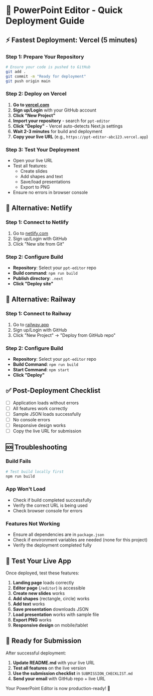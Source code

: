 # 🚀 PowerPoint Editor - Quick Deployment Guide

## ⚡ Fastest Deployment: Vercel (5 minutes)

### Step 1: Prepare Your Repository
```bash
# Ensure your code is pushed to GitHub
git add .
git commit -m "Ready for deployment"
git push origin main
```

### Step 2: Deploy on Vercel
1. **Go to [vercel.com](https://vercel.com)**
2. **Sign up/Login** with your GitHub account
3. **Click "New Project"**
4. **Import your repository** - search for `ppt-editor`
5. **Click "Deploy"** - Vercel auto-detects Next.js settings
6. **Wait 2-3 minutes** for build and deployment
7. **Copy your live URL** (e.g., `https://ppt-editor-abc123.vercel.app`)

### Step 3: Test Your Deployment
- Open your live URL
- Test all features:
  - Create slides
  - Add shapes and text
  - Save/load presentations
  - Export to PNG
- Ensure no errors in browser console

## 🔧 Alternative: Netlify

### Step 1: Connect to Netlify
1. Go to [netlify.com](https://netlify.com)
2. Sign up/Login with GitHub
3. Click "New site from Git"

### Step 2: Configure Build
- **Repository**: Select your `ppt-editor` repo
- **Build command**: `npm run build`
- **Publish directory**: `.next`
- **Click "Deploy site"**

## 🚂 Alternative: Railway

### Step 1: Connect to Railway
1. Go to [railway.app](https://railway.app)
2. Sign up/Login with GitHub
3. Click "New Project" → "Deploy from GitHub repo"

### Step 2: Configure Build
- **Repository**: Select your `ppt-editor` repo
- **Build Command**: `npm run build`
- **Start Command**: `npm start`
- **Click "Deploy"**

## ✅ Post-Deployment Checklist

- [ ] Application loads without errors
- [ ] All features work correctly
- [ ] Sample JSON loads successfully
- [ ] No console errors
- [ ] Responsive design works
- [ ] Copy the live URL for submission

## 🆘 Troubleshooting

### Build Fails
```bash
# Test build locally first
npm run build
```

### App Won't Load
- Check if build completed successfully
- Verify the correct URL is being used
- Check browser console for errors

### Features Not Working
- Ensure all dependencies are in `package.json`
- Check if environment variables are needed (none for this project)
- Verify the deployment completed fully

## 📱 Test Your Live App

Once deployed, test these features:
1. **Landing page** loads correctly
2. **Editor page** (`/editor`) is accessible
3. **Create new slides** works
4. **Add shapes** (rectangle, circle) works
5. **Add text** works
6. **Save presentation** downloads JSON
7. **Load presentation** works with sample file
8. **Export PNG** works
9. **Responsive design** on mobile/tablet

## 🎯 Ready for Submission

After successful deployment:
1. **Update README.md** with your live URL
2. **Test all features** on the live version
3. **Use the submission checklist** in `SUBMISSION_CHECKLIST.md`
4. **Send your email** with GitHub repo + live URL

Your PowerPoint Editor is now production-ready! 🎉 